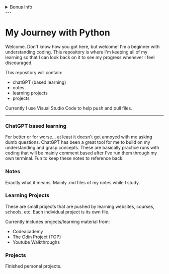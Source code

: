 <details>
<summary>Bonus Info</summary>

| Start Date | Language | Projects |
| :---: | :---: | :---: |
| 2023-11-27 | <ul><li>Python</li><li>HTML</li><li>CSS</li></ul> | 4 |

</details>
---

# My Journey with Python
Welcome. Don't know how you got here, but welcome! 
I'm a beginner with understanding coding. This repository is where I'm keeping all of my learning so that I can look back on it to see my progress whenever I feel discouraged. 

This repository will contain:
- chatGPT (based learning)
- notes
- learning projects
- projects

Currently I use Visual Studio Code to help push and pull files.

---

### ChatGPT based learning
For better or for worse... at least it doesn't get annoyed with me asking dumb questions.
ChatGPT has been a great tool for me to build on my understanding and grasp concepts.
These are basically practice runs with coding that will be mainly comment based after I've run them through my own terminal. Fun to keep these notes to reference back.

### Notes
Exactly what it means. Mainly .md files of my notes while I study. 

### Learning Projects
These are small projects that are pushed by learning websites, courses, schools, etc. 
Each individual project is its own file.

Currently includes projects/learning material from:
- Codeacademy
- The Odin Project (TOP)
- Youtube Walkthroughs

### Projects
Finished personal projects.
